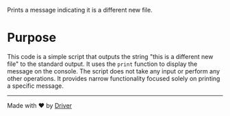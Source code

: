 <!--------------------------------------------------------------------------------->
<!-- IMPORTANT: This file is auto-generated by Driver (https://driver.ai). -------->
<!-- Manual edits may be overwritten on future commits. --------------------------->
<!--------------------------------------------------------------------------------->

Prints a message indicating it is a different new file.

# Purpose
This code is a simple script that outputs the string "this is a different new file" to the standard output. It uses the `print` function to display the message on the console. The script does not take any input or perform any other operations. It provides narrow functionality focused solely on printing a specific message.

---
Made with ❤️ by [Driver](https://www.driver.ai/)